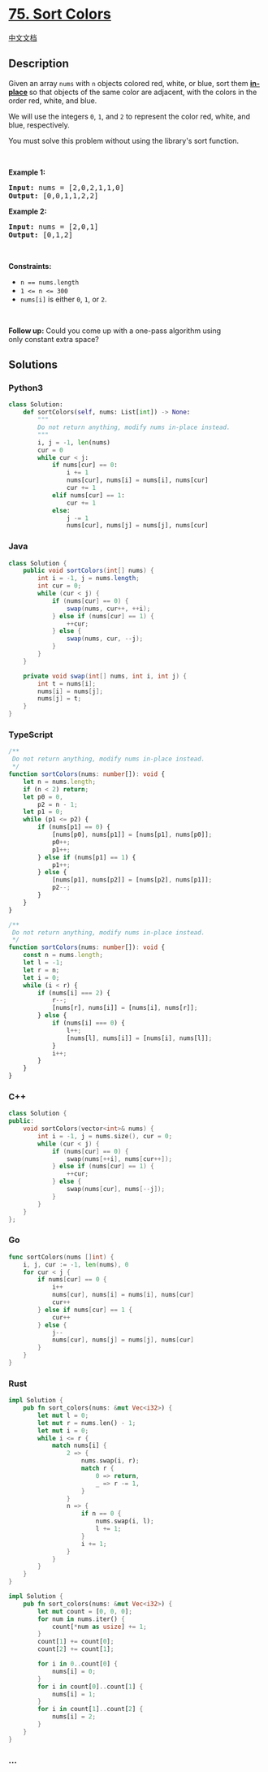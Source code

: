 # [75. Sort Colors](https://leetcode.com/problems/sort-colors)

[中文文档](/solution/0000-0099/0075.Sort%20Colors/README.md)

## Description

<p>Given an array <code>nums</code> with <code>n</code> objects colored red, white, or blue, sort them <strong><a href="https://en.wikipedia.org/wiki/In-place_algorithm" target="_blank">in-place</a> </strong>so that objects of the same color are adjacent, with the colors in the order red, white, and blue.</p>

<p>We will use the integers <code>0</code>, <code>1</code>, and <code>2</code> to represent the color red, white, and blue, respectively.</p>

<p>You must solve this problem without using the library&#39;s sort function.</p>

<p>&nbsp;</p>
<p><strong>Example 1:</strong></p>

<pre>
<strong>Input:</strong> nums = [2,0,2,1,1,0]
<strong>Output:</strong> [0,0,1,1,2,2]
</pre>

<p><strong>Example 2:</strong></p>

<pre>
<strong>Input:</strong> nums = [2,0,1]
<strong>Output:</strong> [0,1,2]
</pre>

<p>&nbsp;</p>
<p><strong>Constraints:</strong></p>

<ul>
	<li><code>n == nums.length</code></li>
	<li><code>1 &lt;= n &lt;= 300</code></li>
	<li><code>nums[i]</code> is either <code>0</code>, <code>1</code>, or <code>2</code>.</li>
</ul>

<p>&nbsp;</p>
<p><strong>Follow up:</strong>&nbsp;Could you come up with a one-pass algorithm using only&nbsp;constant extra space?</p>

## Solutions

<!-- tabs:start -->

### **Python3**

```python
class Solution:
    def sortColors(self, nums: List[int]) -> None:
        """
        Do not return anything, modify nums in-place instead.
        """
        i, j = -1, len(nums)
        cur = 0
        while cur < j:
            if nums[cur] == 0:
                i += 1
                nums[cur], nums[i] = nums[i], nums[cur]
                cur += 1
            elif nums[cur] == 1:
                cur += 1
            else:
                j -= 1
                nums[cur], nums[j] = nums[j], nums[cur]
```

### **Java**

```java
class Solution {
    public void sortColors(int[] nums) {
        int i = -1, j = nums.length;
        int cur = 0;
        while (cur < j) {
            if (nums[cur] == 0) {
                swap(nums, cur++, ++i);
            } else if (nums[cur] == 1) {
                ++cur;
            } else {
                swap(nums, cur, --j);
            }
        }
    }

    private void swap(int[] nums, int i, int j) {
        int t = nums[i];
        nums[i] = nums[j];
        nums[j] = t;
    }
}
```

### **TypeScript**

```ts
/**
 Do not return anything, modify nums in-place instead.
 */
function sortColors(nums: number[]): void {
    let n = nums.length;
    if (n < 2) return;
    let p0 = 0,
        p2 = n - 1;
    let p1 = 0;
    while (p1 <= p2) {
        if (nums[p1] == 0) {
            [nums[p0], nums[p1]] = [nums[p1], nums[p0]];
            p0++;
            p1++;
        } else if (nums[p1] == 1) {
            p1++;
        } else {
            [nums[p1], nums[p2]] = [nums[p2], nums[p1]];
            p2--;
        }
    }
}
```

```ts
/**
 Do not return anything, modify nums in-place instead.
 */
function sortColors(nums: number[]): void {
    const n = nums.length;
    let l = -1;
    let r = n;
    let i = 0;
    while (i < r) {
        if (nums[i] === 2) {
            r--;
            [nums[r], nums[i]] = [nums[i], nums[r]];
        } else {
            if (nums[i] === 0) {
                l++;
                [nums[l], nums[i]] = [nums[i], nums[l]];
            }
            i++;
        }
    }
}
```

### **C++**

```cpp
class Solution {
public:
    void sortColors(vector<int>& nums) {
        int i = -1, j = nums.size(), cur = 0;
        while (cur < j) {
            if (nums[cur] == 0) {
                swap(nums[++i], nums[cur++]);
            } else if (nums[cur] == 1) {
                ++cur;
            } else {
                swap(nums[cur], nums[--j]);
            }
        }
    }
};
```

### **Go**

```go
func sortColors(nums []int) {
	i, j, cur := -1, len(nums), 0
	for cur < j {
		if nums[cur] == 0 {
			i++
			nums[cur], nums[i] = nums[i], nums[cur]
			cur++
		} else if nums[cur] == 1 {
			cur++
		} else {
			j--
			nums[cur], nums[j] = nums[j], nums[cur]
		}
	}
}
```

### **Rust**

```rust
impl Solution {
    pub fn sort_colors(nums: &mut Vec<i32>) {
        let mut l = 0;
        let mut r = nums.len() - 1;
        let mut i = 0;
        while i <= r {
            match nums[i] {
                2 => {
                    nums.swap(i, r);
                    match r {
                        0 => return,
                        _ => r -= 1,
                    }
                }
                n => {
                    if n == 0 {
                        nums.swap(i, l);
                        l += 1;
                    } 
                    i += 1;
                }
            }
        }
    }
}
```

```rust
impl Solution {
    pub fn sort_colors(nums: &mut Vec<i32>) {
        let mut count = [0, 0, 0];
        for num in nums.iter() {
            count[*num as usize] += 1;
        }
        count[1] += count[0];
        count[2] += count[1];

        for i in 0..count[0] {
            nums[i] = 0;
        }
        for i in count[0]..count[1] {
            nums[i] = 1;
        }
        for i in count[1]..count[2] {
            nums[i] = 2;
        }
    }
}
```

### **...**

```

```

<!-- tabs:end -->
